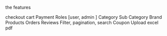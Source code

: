 the features


checkout 
cart 
Payment
Roles [user, admin ] 
Category
Sub Category
Brand 
Products
Orders
Reviews
Filter, pagination, search
Coupon
Upload excel
pdf